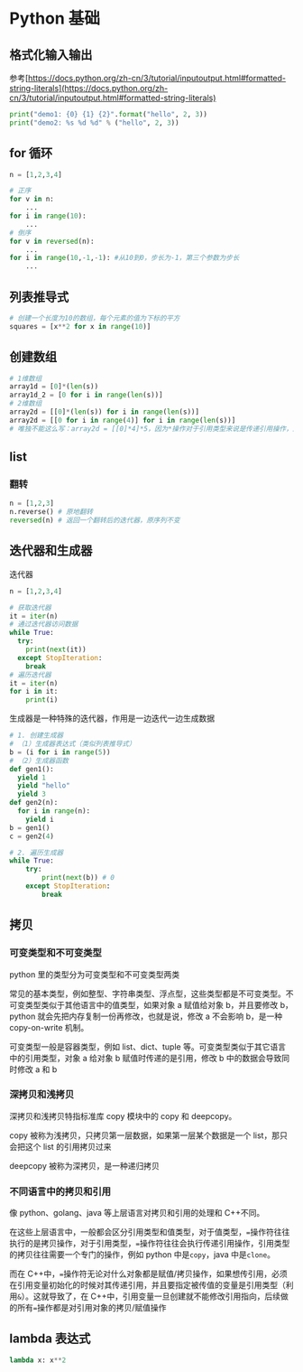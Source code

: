 # Python 基础


## 格式化输入输出

参考[https://docs.python.org/zh-cn/3/tutorial/inputoutput.html#formatted-string-literals](https://docs.python.org/zh-cn/3/tutorial/inputoutput.html#formatted-string-literals)

```python
print("demo1: {0} {1} {2}".format("hello", 2, 3))
print("demo2: %s %d %d" % ("hello", 2, 3))
```

## for 循环

```python
n = [1,2,3,4]

# 正序
for v in n:
    ...
for i in range(10):
    ...
# 倒序
for v in reversed(n):
    ...
for i in range(10,-1,-1): #从10到0，步长为-1，第三个参数为步长
    ...
```

## 列表推导式

```python
# 创建一个长度为10的数组，每个元素的值为下标的平方
squares = [x**2 for x in range(10)]
```

## 创建数组

```python
# 1维数组
array1d = [0]*(len(s))
array1d_2 = [0 for i in range(len(s))]
# 2维数组
array2d = [[0]*(len(s)) for i in range(len(s))]
array2d = [[0 for i in range(4)] for i in range(len(s))]
# 唯独不能这么写：array2d = [[0]*4]*5，因为*操作对于引用类型来说是传递引用操作，这等于把一维数组的引用复制了5份
```

## list

### 翻转

```python
n = [1,2,3]
n.reverse() # 原地翻转
reversed(n) # 返回一个翻转后的迭代器，原序列不变
```

## 迭代器和生成器

迭代器

```python
n = [1,2,3,4]

# 获取迭代器
it = iter(n)
# 通过迭代器访问数据
while True:
  try:
    print(next(it))
  except StopIteration:
    break
# 遍历迭代器
it = iter(n)
for i in it:
    print(i)
```

生成器是一种特殊的迭代器，作用是一边迭代一边生成数据

```python
# 1. 创建生成器
# （1）生成器表达式（类似列表推导式）
b = (i for i in range(5))
# （2）生成器函数
def gen1():
  yield 1
  yield "hello"
  yield 3
def gen2(n):
  for i in range(n):
    yield i
b = gen1()
c = gen2(4)

# 2. 遍历生成器
while True:
    try:
        print(next(b)) # 0
    except StopIteration:
        break
```

## 拷贝

### 可变类型和不可变类型

python 里的类型分为可变类型和不可变类型两类

常见的基本类型，例如整型、字符串类型、浮点型，这些类型都是不可变类型。不可变类型类似于其他语言中的值类型，如果对象 a 赋值给对象 b，并且要修改 b，python 就会先把内存复制一份再修改，也就是说，修改 a 不会影响 b，是一种 copy-on-write 机制。

可变类型一般是容器类型，例如 list、dict、tuple 等。可变类型类似于其它语言中的引用类型，对象 a 给对象 b 赋值时传递的是引用，修改 b 中的数据会导致同时修改 a 和 b

### 深拷贝和浅拷贝

深拷贝和浅拷贝特指标准库 copy 模块中的 copy 和 deepcopy。

copy 被称为浅拷贝，只拷贝第一层数据，如果第一层某个数据是一个 list，那只会把这个 list 的引用拷贝过来

deepcopy 被称为深拷贝，是一种递归拷贝

### 不同语言中的拷贝和引用

像 python、golang、java 等上层语言对拷贝和引用的处理和 C++不同。

在这些上层语言中，一般都会区分引用类型和值类型，对于值类型，`=`操作符往往执行的是拷贝操作，对于引用类型，`=`操作符往往会执行传递引用操作，引用类型的拷贝往往需要一个专门的操作，例如 python 中是`copy`，java 中是`clone`。

而在 C++中，`=`操作符无论对什么对象都是赋值/拷贝操作，如果想传引用，必须在引用变量初始化的时候对其传递引用，并且要指定被传值的变量是引用类型（利用`&`）。这就导致了，在 C++中，引用变量一旦创建就不能修改引用指向，后续做的所有`=`操作都是对引用对象的拷贝/赋值操作

## lambda 表达式

```python
lambda x: x**2
```

